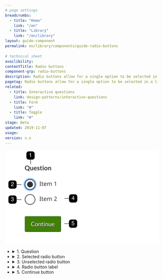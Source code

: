 ```yaml
---
# page settings
breadcrumbs:
  - title: "Home"
    link: "/en"
  - title: "Library"
    link: "/en/library"
layout: guide-component
permalink: en/library/components/guide-radio-buttons

# technical sheet
availibility:
contentTitle: Radio buttons
component-grp: radio-buttons
description: Radio buttons allow for a single option to be selected in a list of items.
pagetag: Radio buttons allow for a single option to be selected in a list of items.
related:
  - title: Interactive questions
    link: design-patterns/interactive-questions
  - title: Form
    link: "#"
  - title: Toggle
    link: "#"
stage: Beta
updated: 2019-11-07
usage:
version: x.x
---
```

<!-- Content -->
  <div class="row">
    <div class="col-md-6">
        <div class="pattern-demo mrgn-bttm-lg">
          <img class="img-responsive" src="/assets/img/radio-buttons/spec.png" alt="Generic radio button example with the first item selected.">
        </div>
    </div>
    <div class="col-md-6">
        <ul class="list-unstyled">
          <li>
              <details>
                <summary>1. Question</summary>
                <p>The <code>legend</code> preceeding large checkboxes inputs should generally use an <code>h5</code> style. This is applied by the <code>chkbxrdio-grp</code> class applied to the parent <code>fieldset</code>.</p>
              </details>
          </li>
          <li>
              <details>
                <summary>2. Selected radio button</summary>
              </details>
          </li>
          <li>
              <details>
                <summary>3. Unselected radio button</summary>
              </details>
          </li>
          <li>
              <details>
                <summary>4. Radio button label</summary>
              </details>
          </li>
          <li>
              <details>
                <summary>5. Continue button</summary>
              </details>
          </li>
        </ul>
    </div>
  </div>
